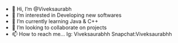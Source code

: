 - 👋 Hi, I’m @Viveksaurabh
- 👀 I’m interested in Developing new softwares
- 🌱 I’m currently learning Java & C++
- 💞️ I’m looking to collaborate on projects
- 📫 How to reach me...
Ig: Viveksaurabhh
Snapchat:Viveksaurabhh

<!---
Vihaaan/Vihaaan is a ✨ special ✨ repository because its `README.md` (this file) appears on your GitHub profile.
You can click the Preview link to take a look at your changes.
--->
